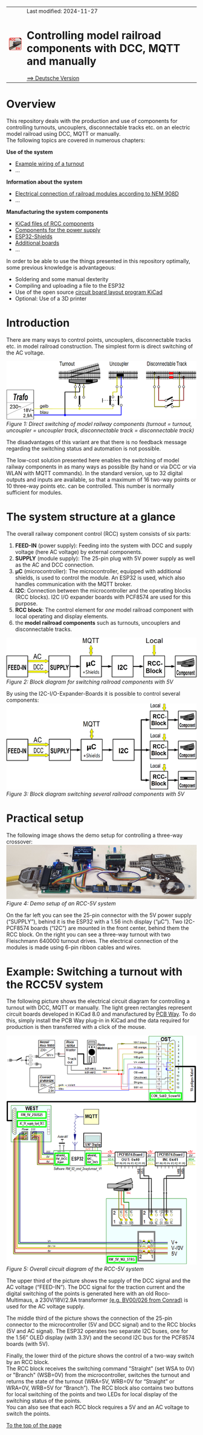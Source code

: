 <table><tr><td><img src="./images/RCC5V_Logo_96.png"></img></td><td>
Last modified: 2024-11-27 <a name="up"></a><br>   
<h1>Controlling model railroad components with DCC, MQTT and manually</h1>
<a href="LIESMICH.md">==> Deutsche Version</a>&nbsp; &nbsp; &nbsp; 
</td></tr></table>   

# Overview
This repository deals with the production and use of components for controlling turnouts, uncouplers, disconnectable tracks etc. on an electric model railroad using DCC, MQTT or manually.   
The following topics are covered in numerous chapters:   

__Use of the system__   
* [Example wiring of a turnout](/use/exampleTurnout2/README.md)   
* ...   

__Information about the system__   
* [Electrical connection of railroad modules according to NEM 908D](/info/con_NEM908/README.md)   
* ...   

__Manufacturing the system components__   
* [KiCad files of RCC components](/kicad/README.md)   
* [Components for the power supply](/fab/rcc1_supply/README.md)   
* [ESP32-Shields](/fab/rcc2_esp32/README.md)   
* [Additional boards](/fab/rcc5_add_ons/README.md)   
* ...   

In order to be able to use the things presented in this repository optimally, some previous knowledge is advantageous:   
* Soldering and some manual dexterity   
* Compiling and uploading a file to the ESP32   
* Use of the open source [circuit board layout program KiCad](https://www.kicad.org/)   
* Optional: Use of a 3D printer   

# Introduction   
There are many ways to control points, uncouplers, disconnectable tracks etc. in model railroad construction. The simplest form is direct switching of the AC voltage.   

![RCC5V_DirectSwitching](./images/300_RCC5V_DirectSwitching1.png "RCC5V_DirectSwitching")   
_Figure 1: Direct switching of model railway components (turnout = turnout, uncoupler = uncoupler track, disconnectable track = disconnectable track)_   

The disadvantages of this variant are that there is no feedback message regarding the switching status and automation is not possible.   

The low-cost solution presented here enables the switching of model railway components in as many ways as possible (by hand or via DCC or via WLAN with MQTT commands). In the standard version, up to 32 digital outputs and inputs are available, so that a maximum of 16 two-way points or 10 three-way points etc. can be controlled. This number is normally sufficient for modules.   

# The system structure at a glance   
The overall railway component control (RCC) system consists of six parts:   
1. __FEED-IN__ (power supply): Feeding into the system with DCC and supply voltage (here AC voltage) by external components.   
2. __SUPPLY__ (module supply): The 25-pin plug with 5V power supply as well as the AC and DCC connection.   
3. __&micro;C__ (microcontroller): The microcontroller, equipped with additional shields, is used to control the module. An ESP32 is used, which also handles communication with the MQTT broker.  
4. __I2C__: Connection between the microcontroller and the operating blocks (RCC blocks). I2C I/O expander boards with PCF8574 are used for this purpose.   
5. __RCC block__: The control element for _one_ model railroad component with local operating and display elements.   
6. the __model railroad components__ such as turnouts, uncouplers and disconnectable tracks.   

![RCC5V_BlockDiagram1x](./images/150_RCC5V_BlockDiagramm_1x_V2.png "RCC5V_BlockDiagram1x")   
_Figure 2: Block diagram for switching railroad components with 5V_   

By using the I2C-I/O-Expander-Boards it is possible to control several components:   
![RCC5V_BlockDiagram3x](./images/300_RCC5V_BlockDiagramm_3x_V2.png "RCC5V_BlockDiagram3x")   
_Figure 3: Block diagram switching several railroad components with 5V_   

# Practical setup
The following image shows the demo setup for controlling a three-way crossover:   
![RCC5V_Demo_Setup](./images/480_RCC5V_DemoSetup.png "RCC5V_Demo_Setup")   
_Figure 4: Demo setup of an RCC-5V system_   

On the far left you can see the 25-pin connector with the 5V power supply (“SUPPLY”), behind it is the ESP32 with a 1.56 inch display (“&micro;C”). Two I2C-PCF8574 boards (“I2C”) are mounted in the front center, behind them the RCC block. On the right you can see a three-way turnout with two Fleischmann 640000 turnout drives. The electrical connection of the modules is made using 6-pin ribbon cables and wires.   

# Example: Switching a turnout with the RCC5V system
The following picture shows the electrical circuit diagram for controlling a turnout with DCC, MQTT or manually. The light green rectangles represent circuit boards developed in KiCad 8.0 and manufactured by [PCB Way](https://www.pcbway.com/). To do this, simply install the PCB Way plug-in in KiCad and the data required for production is then transferred with a click of the mouse.   

![overall_circuit_diagram](./images/768_RCC5V_OverviewCircuitDiagram_241111.png "overall circuit diagram")   
_Figure 5: Overall circuit diagram of the RCC-5V system_   

The upper third of the picture shows the supply of the DCC signal and the AC voltage (“FEED-IN”). The DCC signal for the traction current and the digital switching of the points is generated here with an old Roco-Multimaus, a 230V/18V/2.9A transformer [(e.g. BV00/026 from Conrad)](https://www.conrad.at/de/p/bv00-026-hochleistungstransformator-230-v-404288.html?refresh=true) is used for the AC voltage supply.   

The middle third of the picture shows the connection of the 25-pin connector to the microcontroller (5V and DCC signal) and to the RCC blocks (5V and AC signal). The ESP32 operates two separate I2C buses, one for the 1.56” OLED display (with 3.3V) and the second I2C bus for the PCF8574 boards (with 5V).   

Finally, the lower third of the picture shows the control of a two-way switch by an RCC block.   
The RCC block receives the switching command "Straight" (set WSA to 0V) or "Branch" (WSB=0V) from the microcontroller, switches the turnout and returns the state of the turnout (WRA=5V, WRB=0V for “Straight” or WRA=0V, WRB=5V for “Branch”). The RCC block also contains two buttons for local switching of the points and two LEDs for local display of the switching status of the points.   
You can also see that each RCC block requires a 5V and an AC voltage to switch the points.   

[To the top of the page](#up)